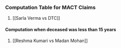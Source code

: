 
### Computation Table for MACT Claims

1. [[Sarla Verma vs DTC]]

#### Computation when deceased was less than 15 years

1. [[Reshma Kumari vs Madan Mohan]]